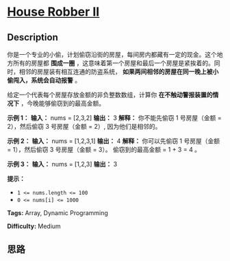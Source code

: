 # [House Robber II][title]

## Description

你是一个专业的小偷，计划偷窃沿街的房屋，每间房内都藏有一定的现金。这个地方所有的房屋都 **围成一圈**
，这意味着第一个房屋和最后一个房屋是紧挨着的。同时，相邻的房屋装有相互连通的防盗系统， **如果两间相邻的房屋在同一晚上被小偷闯入，系统会自动报警** 。

给定一个代表每个房屋存放金额的非负整数数组，计算你 **在不触动警报装置的情况下** ，今晚能够偷窃到的最高金额。



**示例  1：**
            **输入：** nums = [2,3,2]    **输出：** 3    **解释：** 你不能先偷窃 1 号房屋（金额 = 2），然后偷窃 3 号房屋（金额 = 2）, 因为他们是相邻的。    

**示例 2：**
            **输入：** nums = [1,2,3,1]    **输出：** 4    **解释：** 你可以先偷窃 1 号房屋（金额 = 1），然后偷窃 3 号房屋（金额 = 3）。         偷窃到的最高金额 = 1 + 3 = 4 。

**示例 3：**
            **输入：** nums = [1,2,3]    **输出：** 3    



**提示：**

  * `1 <= nums.length <= 100`
  * `0 <= nums[i] <= 1000`


**Tags:** Array, Dynamic Programming

**Difficulty:** Medium

## 思路

[title]: https://leetcode-cn.com/problems/house-robber-ii
